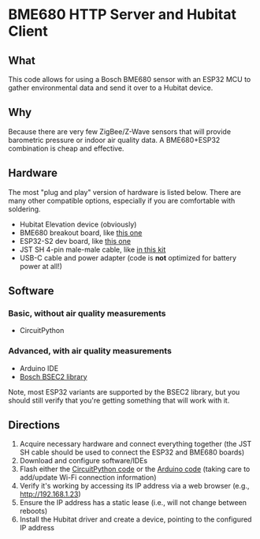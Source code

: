# BME680 HTTP Server and Hubitat Client

## What

This code allows for using a Bosch BME680 sensor with an ESP32 MCU to gather environmental data and send it over to a Hubitat device.

## Why

Because there are very few ZigBee/Z-Wave sensors that will provide barometric pressure or indoor air quality data. A BME680+ESP32 combination is cheap and effective.

## Hardware

The most "plug and play" version of hardware is listed below. There are many other compatible options, especially if you are comfortable with soldering.

- Hubitat Elevation device (obviously)
- BME680 breakout board, like [this one](https://www.sparkfun.com/products/16466)
- ESP32-S2 dev board, like [this one](https://www.adafruit.com/product/5000)
- JST SH 4-pin male-male cable, like [in this kit](https://www.sparkfun.com/products/15081)
- USB-C cable and power adapter (code is **not** optimized for battery power at all!)

## Software

### Basic, without air quality measurements

- CircuitPython

### Advanced, with air quality measurements

- Arduino IDE
- [Bosch BSEC2 library](https://github.com/BoschSensortec/Bosch-BSEC2-Library)

Note, most ESP32 variants are supported by the BSEC2 library, but you should still verify that you're getting something that will work with it.

## Directions

1. Acquire necessary hardware and connect everything together (the JST SH cable should be used to connect the ESP32 and BME680 boards)
2. Download and configure software/IDEs
3. Flash either the [CircuitPython code](circuitpython/) or the [Arduino code](arduino-esp32/bme680server.ino) (taking care to add/update Wi-Fi connection information)
4. Verify it's working by accessing its IP address via a web browser (e.g., http://192.168.1.23)
5. Ensure the IP address has a static lease (i.e., will not change between reboots)
6. Install the Hubitat driver and create a device, pointing to the configured IP address
